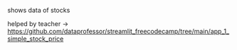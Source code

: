 shows data of stocks 

helped by teacher -> https://github.com/dataprofessor/streamlit_freecodecamp/tree/main/app_1_simple_stock_price
